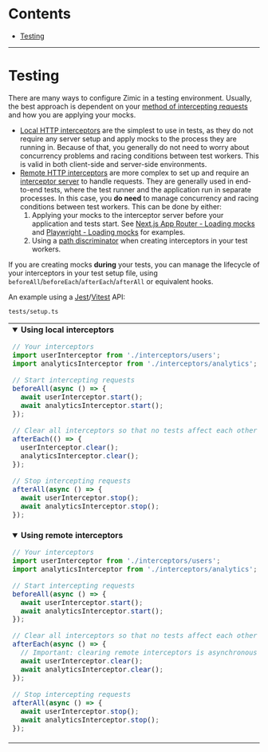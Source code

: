 # Contents <!-- omit from toc -->

- [Testing](#testing)

---

# Testing

There are many ways to configure Zimic in a testing environment. Usually, the best approach is dependent on your
[method of intercepting requests](getting-started#4-choose-your-method-to-intercept-requests) and how you are applying
your mocks.

- [Local HTTP interceptors](getting-started#local-http-interceptors) are the simplest to use in tests, as they do not
  require any server setup and apply mocks to the process they are running in. Because of that, you generally do not
  need to worry about concurrency problems and racing conditions between test workers. This is valid in both client-side
  and server-side environments.
- [Remote HTTP interceptors](getting-started#remote-http-interceptors) are more complex to set up and require an
  [interceptor server](cli-zimic-server#zimic-server) to handle requests. They are generally used in end-to-end tests,
  where the test runner and the application run in separate processes. In this case, you **do need** to manage
  concurrency and racing conditions between test workers. This can be done by either:
  1. Applying your mocks to the interceptor server before your application and tests start. See
     [Next.js App Router - Loading mocks](../../examples/with-next-js-app/README.md#loading-mocks) and
     [Playwright - Loading mocks](../../examples/with-playwright/README.md#loading-mocks) for examples.
  2. Using a [path discriminator](api-zimic-interceptor-http#path-discriminators-in-remote-http-interceptors) when
     creating interceptors in your test workers.

If you are creating mocks **during** your tests, you can manage the lifecycle of your interceptors in your test setup
file, using `beforeAll`/`beforeEach`/`afterEach`/`afterAll` or equivalent hooks.

An example using a [Jest](https://jestjs.io)/[Vitest](https://vitest.dev) API:

`tests/setup.ts`

<table><tr><td width="900px" valign="top"><details open><summary><b>Using local interceptors</b></summary>

```ts
// Your interceptors
import userInterceptor from './interceptors/users';
import analyticsInterceptor from './interceptors/analytics';

// Start intercepting requests
beforeAll(async () => {
  await userInterceptor.start();
  await analyticsInterceptor.start();
});

// Clear all interceptors so that no tests affect each other
afterEach(() => {
  userInterceptor.clear();
  analyticsInterceptor.clear();
});

// Stop intercepting requests
afterAll(async () => {
  await userInterceptor.stop();
  await analyticsInterceptor.stop();
});
```

</details></td></tr><tr></tr><tr><td width="900px" valign="top"><details open><summary><b>Using remote interceptors</b></summary>

```ts
// Your interceptors
import userInterceptor from './interceptors/users';
import analyticsInterceptor from './interceptors/analytics';

// Start intercepting requests
beforeAll(async () => {
  await userInterceptor.start();
  await analyticsInterceptor.start();
});

// Clear all interceptors so that no tests affect each other
afterEach(async () => {
  // Important: clearing remote interceptors is asynchronous
  await userInterceptor.clear();
  await analyticsInterceptor.clear();
});

// Stop intercepting requests
afterAll(async () => {
  await userInterceptor.stop();
  await analyticsInterceptor.stop();
});
```

</details></td></tr></table>
